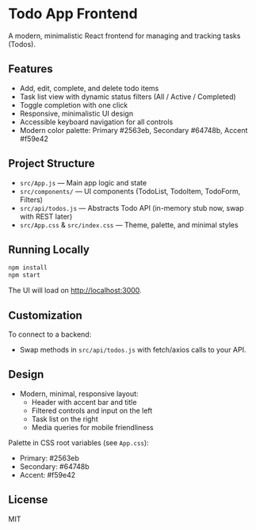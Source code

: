 # Todo App Frontend

A modern, minimalistic React frontend for managing and tracking tasks (Todos).

## Features

- Add, edit, complete, and delete todo items
- Task list view with dynamic status filters (All / Active / Completed)
- Toggle completion with one click
- Responsive, minimalistic UI design
- Accessible keyboard navigation for all controls
- Modern color palette: Primary #2563eb, Secondary #64748b, Accent #f59e42

## Project Structure

- `src/App.js` — Main app logic and state
- `src/components/` — UI components (TodoList, TodoItem, TodoForm, Filters)
- `src/api/todos.js` — Abstracts Todo API (in-memory stub now, swap with REST later)
- `src/App.css` & `src/index.css` — Theme, palette, and minimal styles

## Running Locally

```sh
npm install
npm start
```

The UI will load on [http://localhost:3000](http://localhost:3000).

## Customization

To connect to a backend:
- Swap methods in `src/api/todos.js` with fetch/axios calls to your API.

## Design

- Modern, minimal, responsive layout:
  - Header with accent bar and title
  - Filtered controls and input on the left
  - Task list on the right
  - Media queries for mobile friendliness

Palette in CSS root variables (see `App.css`):
- Primary: #2563eb
- Secondary: #64748b
- Accent: #f59e42

## License

MIT
